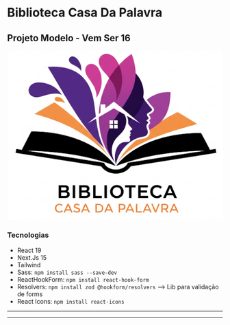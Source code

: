 # Biblioteca Casa Da Palavra
## Projeto Modelo - Vem Ser 16

![Logotipo da Biblioteca](./public/logo_bi.png)

### Tecnologias
- React 19
- Next.Js 15
- Tailwind
- Sass: `npm install sass --save-dev`
- ReactHookForm: `npm install react-hook-form`
- Resolvers: `npm install zod @hookform/resolvers` --> Lib para validação de forms
- React Icons: `npm install react-icons`

_________________________________________________
_________________________________________________